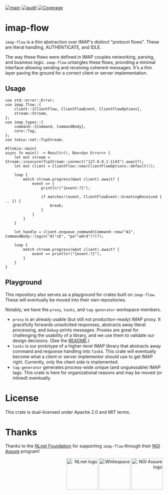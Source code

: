 [![main](https://github.com/duesee/imap-flow/actions/workflows/main.yml/badge.svg)](https://github.com/duesee/imap-flow/actions/workflows/main.yml)
[![audit](https://github.com/duesee/imap-flow/actions/workflows/audit.yml/badge.svg)](https://github.com/duesee/imap-flow/actions/workflows/audit.yml)
[![Coverage](https://coveralls.io/repos/github/duesee/imap-flow/badge.svg?branch=main)](https://coveralls.io/github/duesee/imap-flow?branch=main)

# imap-flow

`imap-flow` is a thin abstraction over IMAP's distinct "protocol flows".
These are literal handling, AUTHENTICATE, and IDLE.

The way these flows were defined in IMAP couples networking, parsing, and business logic.
`imap-flow` untangles these flows, providing a minimal interface allowing sending and receiving coherent messages.
It's a thin layer paving the ground for a correct client or server implementation.

## Usage

```rust,no_run
use std::error::Error;
use imap_flow::{
    client::{ClientFlow, ClientFlowEvent, ClientFlowOptions},
    stream::Stream,
};
use imap_types::{
    command::{Command, CommandBody},
    core::Tag,
};
use tokio::net::TcpStream;

#[tokio::main]
async fn main() -> Result<(), Box<dyn Error>> {
    let mut stream = Stream::insecure(TcpStream::connect("127.0.0.1:1143").await?);
    let mut client = ClientFlow::new(ClientFlowOptions::default());

    loop {
        match stream.progress(&mut client).await? {
            event => {
                println!("{event:?}");

                if matches!(event, ClientFlowEvent::GreetingReceived { .. }) {
                    break;
                }
            }
        }
    }

    let handle = client.enqueue_command(Command::new("A1", CommandBody::login("Al¹cE", "pa²²w0rd")?)?);

    loop {
        match stream.progress(&mut client).await? {
            event => println!("{event:?}"),
        }
    }
}
```

## Playground

This repository also serves as a playground for crates built on `imap-flow`.
These will eventually be moved into their own repositories.

Notably, we have the `proxy`, `tasks`, and `tag-generator` workspace members.

* `proxy` is an already usable (but still not production-ready) IMAP proxy.
  It gracefully forwards unsolicited responses, abstracts away literal processing, and `Debug`-prints messages.
  Proxies are great for challenging the usability of a library, and we use them to validate our design decisions.
  (See the [README](./proxy/README.md).)
* `tasks` is our prototype of a higher-level IMAP library that abstracts away command and response handling into `Task`s.
  This crate will eventually become what a client or server implementor should use to get IMAP right.
  Currently, only the client side is implemented.
* `tag-generator` generates process-wide unique (and unguessable) IMAP tags.
  This crate is here for organizational reasons and may be moved (or inlined) eventually.

# License

This crate is dual-licensed under Apache 2.0 and MIT terms.

# Thanks

Thanks to the [NLnet Foundation](https://nlnet.nl/) for supporting `imap-flow` through their [NGI Assure](https://nlnet.nl/assure/) program!

<div align="right">
    <img alt="NLnet logo" height="100px" src="https://user-images.githubusercontent.com/8997731/215262095-ab12d43a-ca8a-4d44-b79b-7e99ab91ca01.png"/>
    <img alt="Whitespace" height="100px" src="https://user-images.githubusercontent.com/8997731/221422192-60d28ed4-10bb-441e-957d-93af58166707.png"/>
    <img alt="NGI Assure logo" height="100px" src="https://user-images.githubusercontent.com/8997731/215262235-0db02da9-7c6c-498e-a3d2-7ea7901637bf.png"/>
</div>
